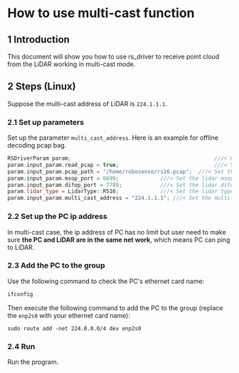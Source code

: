 # How to use multi-cast function

## 1 Introduction

This document will show you how to use rs_driver to receive point cloud from the LiDAR working in multi-cast mode.

## 2 Steps (Linux)

Suppose the multi-cast address of LiDAR is ```224.1.1.1```.  

### 2.1 Set up parameters

Set up the  parameter ```multi_cast_address```. Here is an example for offline decoding pcap bag.

```c++
RSDriverParam param;                                             ///< Create a parameter object
param.input_param.read_pcap = true;                              ///< Set read_pcap to true
param.input_param.pcap_path = "/home/robosense/rs16.pcap";  ///< Set the pcap file directory
param.input_param.msop_port = 6699;             ///< Set the lidar msop port number, the default is 6699
param.input_param.difop_port = 7788;            ///< Set the lidar difop port number, the default is 7788
param.lidar_type = LidarType::RS16;             ///< Set the lidar type. Make sure this type is correct 
param.input_param.multi_cast_address = "224.1.1.1"; ///< Set the multi-cast address.

```

### 2.2 Set up the PC ip address

In multi-cast case, the ip address of PC has no limit but user need to make sure **the PC and LiDAR are in the same net work**, which means PC can ping to LiDAR.

### 2.3 Add the PC to the group

Use the following command to check the PC's ethernet card name:

```bash
ifconfig
```

Then execute the following command to add the PC to the group (replace the ```enp2s0``` with your ethernet card name):

```
sudo route add -net 224.0.0.0/4 dev enp2s0
```

### 2.4 Run

Run the program. 












